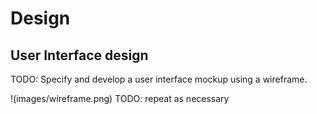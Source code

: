 # Design

## User Interface design
TODO: Specify and develop a user interface mockup using a wireframe.

!(images/wireframe.png)
TODO: repeat as necessary
